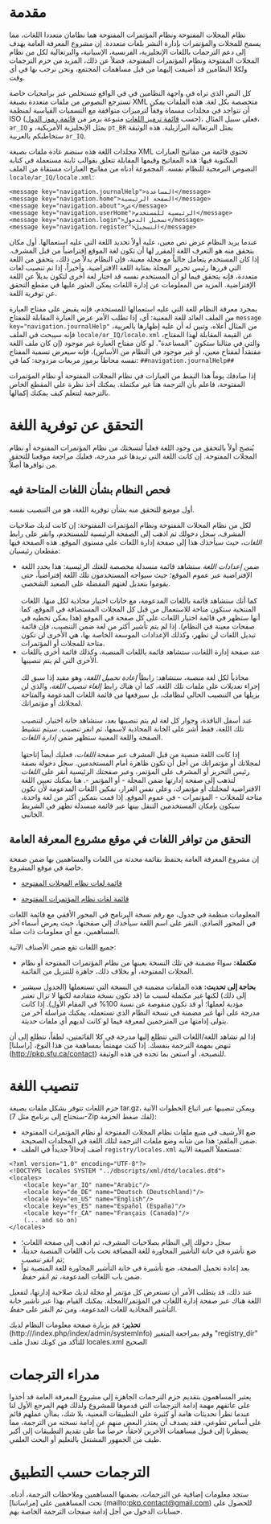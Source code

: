 مقدمة
=====

نظام المجلات المفتوحة ونظام المؤتمرات المفتوحة هما نظامان متعددا اللغات، مما يسمح للمجلات والمؤتمرات بإدارة النشر بلغات متعددة. إن مشروع المعرفة العامة يهدف إلى دعم الترجمات باللغات الإنجليزية، الفرنسية، الإسبانية، والبرتغالية لكل من نظام المجلات المفتوحة ونظام المؤتمرات المفتوحة. فضلاً عن ذلك، المزيد من حزم الترجمات ولكلا النظامين قد أضيفت إليهما من قبل مساهمات المجتمع، ونحن نرحب بها في أي وقت.

كل النص الذي تراه في واجهة النظامين في في الواقع مستخلص عبر برامجيات خاصة تسترجع النصوص من ملفات متعددة بصيغة XML متخصصة بكل لغة. هذه الملفات يمكن أن تتواجد في مجلدات مسماة وفقاً لترميزات متوافقة مع التسميات القياسية لمنظمة ISO (حسب [قائمة ترميز اللغات](http://www.loc.gov/standards/iso639-2/php/code_list.php) متبوعة برمز من [قائمة رموز الدول](http://www.iso.org/iso/country_codes/iso_3166_code_lists/english_country_names_and_code_elements.htm))، فعلى سبيل المثال، `ar_IQ` يمثل الإنجليزية الأمريكية، و `pt_BR` يمثل البرتغالية البرازيلية. هذه الوثيقة ستخاطبكم بالعربية `ar_IQ`.

مجلدات اللغة هذه ستضم عادة ملفات بصيغة XML تحتوي قائمة من مفاتيح العبارات المكتوبة فيها: هذه المفاتيح وقيمها المقابلة تتعلق بقوالب ثابتة مستعملة في كتابة النصوص البرمجية للنظام نفسه. المجموعة أدناه من مفاتيح العبارات مستقاة من الملف `locale/ar_IQ/locale.xml`:

```
<message key="navigation.journalHelp">المساعدة</message>
<message key="navigation.home">الصفحة الرئيسية</message>
<message key="navigation.about">عن</message>
<message key="navigation.userHome">الرئيسية للمستخدم</message>
<message key="navigation.login">تسجيل الدخول</message>
<message key="navigation.register">التسجيل</message>
```

عندما يريد النظام عرض نص معين، عليه أولاً تحديد
اللغة التي عليه استعمالها. أول مكان يتحقق منه هو التعرف
اللغة المقرر لها أن تكون لغة الموقع إفتراضياً من قبل
المشرف. إذا كان المستخدم يتعامل حالياً مع مجلة معينة، فإن النظام
بدلاً من ذلك، يتحقق من اللغة التي قررها رئيس تحرير المجلة بمثابة
اللغة الافتراضية. وأخيراً، إذا تم تنصيب لغات متعددة، فإنه
يتحقق فيما لو أن المستخدم نفسه قد اختار لغة أخرى لتكون
بديلاً عن اللغة الإفتراضية. المزيد من المعلومات عن إدارة اللغات
يمكن العثور عليها في مقطع التحقق عن توفرية اللغة.

بمجرد معرفة النظام للغة التي عليه استعمالها للمستخدم، فإنه
يقبض على مفتاح العبارة من الملف العائد للغة المعنية:
أي، إذا تطلب الأمر عرض العبارة المقابلة للمفتاح
`message key="navigation.journalHelp"` من المثال أعلاه، وتبين له أن عليه
إظهارها بالعربية، فإنه سيبحث في الملف
`locale/ar_IQ/locale.xml` عن القيمة المقابلة لهذا المفتاح، والتي
في مثالنا ستكون "المساعدة". لو كان مفتاح العبارة غير موجود (إن كان ملف اللغة
مفتقداً لمفتاح معين، أو غير موجود في النظام من الأساس)،
فإنه سيعرض تسمية المفتاح نفسه محاطاً برموز مربعات مزدوجة:
كما في: `##navigation.journalHelp##`

إذا صادفك يوماً هذا النمط من العبارات في نظام المجلات المفتوحة أو نظام المؤتمرات المفتوحة، فاعلم
بأن الترجمة هنا غير مكتملة. يمكنك أخذ نظرة على المقطع الخاص بالترجمة
لتتعلم كيف يمكنك إكمالها.

التحقق عن توفرية اللغة
======================

يُنصح أولاً بالتحقق من وجود اللغة فعلياً لنسختك من
نظام المؤتمرات المفتوحة أو نظام المجلات المفتوحة. إن كانت اللغة التي تريدها
غير مدرجة، فعليك مراجعة موقعنا للتحقق من توافرها أصلاً.

فحص النظام بشأن اللغات المتاحة فيه
-----------------------------------

أول موضع للتحقق منه بشأن توفرية اللغة، هو
من التنصيب نفسه.

لكل من نظام المجلات المفتوحة ونظام المؤتمرات المفتوحة: إن كانت لديك صلاحيات المشرف،
سجل دخولك ثم اذهب إلى الصفحة الرئيسية للمستخدم، وانقر على رابط
<em>اللغات</em>، حيث سيأخذك هذا إلى صفحة إدارة اللغات على مستوى
الموقع. هذه الصفحة فيها مقطعان رئيسيان:

-   ضمن <em>إعدادات اللغة</em> ستشاهد قائمة منسدلة مخصصة
    للغتك الرئيسية: هذا يحدد اللغة الإفتراضية عبر عموم
    الموقع؛ حيث سيواجه المستخدمون تلك اللغة إفتراضياً،
    حتى يقوموا بتعديل لغتهم المفضلة على الصعيد الشخصي.\
    \
    كما أنك ستشاهد قائمة باللغات المدعومة، مع خانات اختيار
    محاذية لكل منها. اللغات المنتخبة ستكون متاحة للاستعمال من قبل
    كل المجلات المستضافة في الموقع، كما أنها ستظهر في قائمة
    اختيار اللغات على كل صفحة في الموقع (هذا يمكن تخطيه في صفحات
    معينة في النظام). إذا لم يتم تأشير أكثر من لغة ضمن التنصيب،
    فإن قائمة تبديل اللغات لن تظهر، وكذلك الإعدادات الموسعة الخاصة
    بها، هي الأخرى لن تكون متاحة للمجلات أو المؤتمرات.
-   عند صفحة إدارة اللغات، ستشاهد قائمة باللغات المنصبة،
    وكذلك قائمة أخرى باللغات الأخرى التي لم يتم تنصيبها.\
    \
    محاذياً لكل لغة منصبة، ستشاهد: رابطاً <em>إعادة تحميل اللغة</em>،
    وهو مفيد إذا سبق لك إجراء تعديلات على ملفات تلك اللغة،
    كما أن هناك رابط <em>إلغاء تنصيب اللغة</em>، والذي لن يزيلها
    من التنصيب الحالي لنظامك، بل سيرفعها من قائمة اللغات
    المدعومة والمتاحة لمجلاتك أو مؤتمراتك.\
    \
    عند أسفل النافذة، وجوار كل لغة لم يتم تنصيبها بعد،
    ستشاهد خانة اختيار. لتنصيب تلك اللغة، فقط أشر على الخانة
    المحاذية لاسمها، ثم انقر <em>تنصيب</em>. سيتم تنشيط الصفحة
    واللغة المعنية ستظهر ضمن <em>إدارة اللغات</em>.\
    \
    إذا كانت اللغة منصبة من قبل المشرف عبر صفحة
    <em>اللغات</em>، فعليك أيضاً إتاحتها لمجلاتك
    أو مؤتمراتك من أجل أن تكون ظاهرة أمام المستخدمين.
    سجل دخولة بصفة رئيس التحرير أو المشرف على المؤتمر،
    وعبر صفحتك الرئيسية أنقر على <em>اللغات</em> لتذهب
    إلى صفحة إدارتها ضمن المجلة - أو المؤتمر -.
    هنا يمكنك تعيين اللغة الافتراضية لمجلتك
    أو مؤتمرك، وعلى نفس الغرار، تمكين اللغات المدعومة
    لأن تكون متاحة للمجلات - المؤتمرات - في عموم الموقع. إذا قمت بتمكين
    أكثر من لغة واحدة، سيكون بإمكان المستخدمين التنقل بينها عبر قائمة
    منسدلة تظهر في الشريط الجانبي.

التحقق من توافر اللغات في موقع مشروع المعرفة العامة
---------------------------------------------------

إن مشروع المعرفة العامة يحتفظ بقائمة محدثة من اللغات والمساهمين بها
ضمن صفحة خاصة في موقع المشروع.

-   [قائمة لغات نظام المجلات المفتوحة](http://pkp.sfu.ca/ojs-languages)

-   [قائمة لغات نظام المؤتمرات المفتوحة](http://pkp.sfu.ca/ocs-languages)

المعلومات منظمة في جدول، مع رقم نسخة البرنامج في
المحور الأفقي مع قائمة اللغات في المحور الصادي. النقر
على اسم اللغة سيأخذك إلى صفحتها، حيث يعرض أسماء آخر
المساهمين، مع أي معلومات ذات صلة.

جميع اللغات تقع ضمن الأصناف الآتية:

-   **مكتملة:** سواءً مضمنة في تلك النسخة بعينها من نظام المؤتمرات المفتوحة أو
    نظام المجلات المفتوحة، أو بخلاف ذلك، جاهزة للتنزيل من القائمة.

-   **بحاجة إلى تحديث:** هذه الملفات مضمنة في النسخة التي تستعملها
    (الجدول سيشير إلى ذلك) لكنها غير مكتملة لسبب ما
    (قد تكون نسخة متقادمة لكنها لا تزال تعتبر مؤدية لعملها؛ أو
    قد تكون منقوصة عن نسبة 100% في المقام الأول). 
    إذا كانت مدرجة على أنها غير مضمنة في نسخة النظام
    الذي تستعمله، يمكنك مراسلة آخر من يتولى إدامتها
    من المترجمين لمعرفة فيما لو كانت لديهم أي ملفات حديثة.

إذا لم تشاهد اللغة/اللغات التي تتطلع إليها مدرجة في
كلا القائمتين، لطفاً، نتطلع إلى أن تنهض بمهمة الترجمة بنفسك.
إذا كنت مهمتماً بمساهمة من هذا النوع، [راسلنا]
(http://pkp.sfu.ca/contact) للنصيحة، أو استعن بما تجده
في هذه الوثيقة.

تنصيب اللغة
============

حزم اللغات تتوفر بشكل ملفات بصيغة tar.gz، ويمكن تنصيبها
عبر اتباع الخطوات الآتية (ستحتاج إلى برنامج مثل
7-Zip لفك ضغط الحزمة):

-   ضع الأرشيف في منبع ملفات نظام المجلات المفتوحة أو نظام المؤتمرات المفتوحة ضمن الملقم:
    هذا من شأنه وضع ملفات الترجمة لتلك اللغة في المجلدات الصحيحة.
-   أضف إدخالاً جديداً في الملف `registry/locales.xml` مستعملاً الصيغة الآنية:

```
<?xml version="1.0" encoding="UTF-8"?>
<!DOCTYPE locales SYSTEM "../dbscripts/xml/dtd/locales.dtd">
<locales>
    <locale key="ar_IQ" name="Arabic"/>
    <locale key="de_DE" name="Deutsch (Deutschland)"/>
    <locale key="en_US" name="English"/>
    <locale key="es_ES" name="Español (España)"/>
    <locale key="fr_CA" name="Français (Canada)"/>
    (... and so on)
</locales>
```

-   سجل دخولك إلى النظام بصلاحيات المشرف، ثم اذهب إلى صفحة اللغات؛
-   ضع تأشرة في خانة التأشير المجاورة للغة المضافة تحت باب
    اللغات المنصبة حديثاً، ثم انقر <em>تنصيب</em>;
-   بعد إعادة تحميل الصفحة، ضع تأشيرة في خانة التأشير المجاورة
    للغة المنصبة تواً ضمن باب اللغات المدعومة، ثم انقر
    <em>حفظ</em>.

عند ذلك، قد يتطلب الأمر أن تستعرض كل مؤتمر أو مجلة لديك صلاحية
إدارتها، لتفعيل اللغة هناك عبر صفحة إدارة اللغات في
المؤتمر/المجلة. يمكنك القيام بهذا عبر تأشير خانة التأشير المحاذية
للغات المدعومة، ومن ثم النقر على <em>حفظ</em>.

**تحذير:** قم بزيارة صفحة معلومات النظام لديك
(http://<your-site>/index.php/index/admin/systemInfo) وقم بمراجعة المتغير
"registry\_dir" للتأكد من كونك تعدل ملف locales.xml الصحيح


مدراء الترجمات
===============

يعتبر المساهمون بتقديم حزم الترجمات الجاهزة إلى مشروع المعرفة العامة
قد أخذوا على عاتقهم مهمة إدامة الترجمات التي قدموها للمشروع
ولذلك فهم المرجع الأول لنا عندما تطرأ تحديثات هامة أو كثيرة
على التطبيقات المعنية. بلا شك، بماأن عملهم قائم على أساس تطوعي،
فقد يصدف أن يعتذر البعض منهم عن إدامة نسخته من الترجمة، مما يضطرنا
إلى قبول مساهمات الآخرين لاحقاً، حرصاً منا على تقديم التطبيقات
إلى أكبر طيف من الجمهور المشتغل بالتعليم أو البحث العلمي.


الترجمات حسب التطبيق
====================

ستجد معلومات إضافية عن الترجمات، بضمنها المساهمين
وملاحظات الترجمة، أدناه. نحث المساهمين على [مراساتنا]
(mailto:pkp.contact@gmail.com) للحصول على حسابات الدخول من أجل
إدامة صفحات الترجمة الخاصة بهم.
